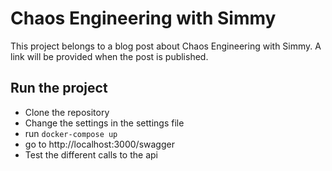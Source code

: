 # Chaos Engineering with Simmy

This project belongs to a blog post about Chaos Engineering with Simmy. A link will be provided when the post is published.

## Run the project

* Clone the repository
* Change the settings in the settings file
* run `docker-compose up`
* go to http://localhost:3000/swagger
* Test the different calls to the api